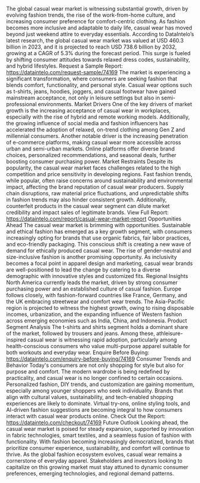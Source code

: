The global casual wear market is witnessing substantial growth, driven by evolving fashion trends, the rise of the work-from-home culture, and increasing consumer preference for comfort-centric clothing. As fashion becomes more inclusive and adaptable to daily life, casual wear has moved beyond just weekend attire to everyday essentials.
According to DataIntelo’s latest research, the global casual wear market was valued at USD 460.3 billion in 2023, and it is projected to reach USD 738.6 billion by 2032, growing at a CAGR of 5.3% during the forecast period. This surge is fueled by shifting consumer attitudes towards relaxed dress codes, sustainability, and hybrid lifestyles.
Request a Sample Report: https://dataintelo.com/request-sample/74169
The market is experiencing a significant transformation, where consumers are seeking fashion that blends comfort, functionality, and personal style. Casual wear options such as t-shirts, jeans, hoodies, joggers, and casual footwear have gained mainstream acceptance, not only in leisure settings but also in semi-professional environments.
Market Drivers
One of the key drivers of market growth is the increasing acceptance of casual wear in workplaces, especially with the rise of hybrid and remote working models. Additionally, the growing influence of social media and fashion influencers has accelerated the adoption of relaxed, on-trend clothing among Gen Z and millennial consumers.
Another notable driver is the increasing penetration of e-commerce platforms, making casual wear more accessible across urban and semi-urban markets. Online platforms offer diverse brand choices, personalized recommendations, and seasonal deals, further boosting consumer purchasing power.
Market Restraints
Despite its popularity, the casual wear market faces challenges related to the high competition and price sensitivity in developing regions. Fast fashion trends, while popular, often raise concerns around sustainability and environmental impact, affecting the brand reputation of casual wear producers.
Supply chain disruptions, raw material price fluctuations, and unpredictable shifts in fashion trends may also hinder consistent growth. Additionally, counterfeit products in the casual wear segment can dilute market credibility and impact sales of legitimate brands.
View Full Report: https://dataintelo.com/report/casual-wear-market-report
Opportunities Ahead
The casual wear market is brimming with opportunities. Sustainable and ethical fashion has emerged as a key growth segment, with consumers increasingly opting for brands that use organic fabrics, fair labor practices, and eco-friendly packaging. This conscious shift is creating a new wave of demand for ethically produced casual wear.
The rise of gender-neutral and size-inclusive fashion is another promising opportunity. As inclusivity becomes a focal point in apparel design and marketing, casual wear brands are well-positioned to lead the change by catering to a diverse demographic with innovative styles and customized fits.
Regional Insights
North America currently leads the market, driven by strong consumer purchasing power and an established culture of casual fashion. Europe follows closely, with fashion-forward countries like France, Germany, and the UK embracing streetwear and comfort wear trends.
The Asia-Pacific region is projected to witness the highest growth, owing to rising disposable incomes, urbanization, and the expanding influence of Western fashion across emerging economies such as India, China, and Indonesia.
Product Segment Analysis
The t-shirts and shirts segment holds a dominant share of the market, followed by trousers and jeans. Among these, athleisure-inspired casual wear is witnessing rapid adoption, particularly among health-conscious consumers who value multi-purpose apparel suitable for both workouts and everyday wear.
Enquire Before Buying: https://dataintelo.com/enquiry-before-buying/74169
Consumer Trends and Behavior
Today's consumers are not only shopping for style but also for purpose and comfort. The modern wardrobe is being redefined by practicality, and casual wear is no longer confined to certain occasions. Personalized fashion, DIY trends, and customization are gaining momentum, especially among younger shoppers who seek individuality.
Brands that align with cultural values, sustainability, and tech-enabled shopping experiences are likely to dominate. Virtual try-ons, online styling tools, and AI-driven fashion suggestions are becoming integral to how consumers interact with casual wear products online.
Check Out the Report: https://dataintelo.com/checkout/74169
Future Outlook
Looking ahead, the casual wear market is poised for steady expansion, supported by innovation in fabric technologies, smart textiles, and a seamless fusion of fashion with functionality. With fashion becoming increasingly democratized, brands that prioritize consumer experience, sustainability, and comfort will continue to thrive.
As the global fashion ecosystem evolves, casual wear remains a cornerstone of everyday apparel. Stakeholders and investors looking to capitalize on this growing market must stay attuned to dynamic consumer preferences, emerging technologies, and regional demand patterns.
